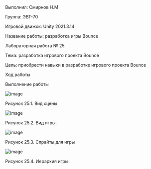 Выполнил: Смирнов Н.М

Группа: ЭВТ-70

Игровой движок: Unity 2021.3.14

Название работы: разработка игры Bounce

Лабораторная работа № 25

Тема: разработка игрового проекта Bounce

Цель: приобрести навыки в разработке игрового проекта Bounce

Ход работы

Выполнение работы

![image](https://user-images.githubusercontent.com/119733911/205578979-424b549d-07da-4035-8172-84d4e2660ceb.png)

Рисунок 25.1. Вид сцены

![image](https://user-images.githubusercontent.com/119733911/205579069-3aba41b1-4cf2-4d15-8124-ee22ed2ca8e8.png)

Рисунок 25.2. Вид игры.

![image](https://user-images.githubusercontent.com/119733911/205579086-db68fbd8-8cbc-4f4f-9ac4-633bd830ede9.png)

Рисунок 25.3. Спрайты для игры

![image](https://user-images.githubusercontent.com/119733911/205579102-67f2faf4-79a1-4365-93cb-2b0238bdc178.png)

Рисунок 25.4. Иерархия игры.
